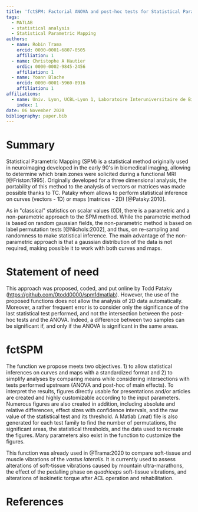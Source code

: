 ```yaml
---
title: 'fctSPM: Factorial ANOVA and post-hoc tests for Statistical Parametric Mapping in MATLAB'
tags: 
  - MATLAB
  - statistical analysis
  - Statistical Parametric Mapping
authors: 
  - name: Robin Trama
    orcid: 0000-0001-6807-0505
    affiliation: 1
  - name: Christophe A Hautier
    ordic: 0000-0002-9845-2456
    affiliation: 1
  - name: Yoann Blache
    orcid: 0000-0001-5960-8916
    affiliation: 1
affiliations: 
  - name: Univ. Lyon, UCBL-Lyon 1, Laboratoire Interuniversitaire de Biologie de la Motricité, EA 7424, F 69622, Villeurbanne, France 
    index: 1
date: 06 November 2020
bibliography: paper.bib
---
```

# Summary
Statistical Parametric Mapping (SPM) is a statistical method originally used in neuroimaging developed in the early 90's in biomedical imaging, allowing to determine which brain zones were solicited during a functional MRI [@Friston:1995]. Originally developed for a three dimensional analysis, the portability of this method to the analysis of vectors or matrices was made possible thanks to TC. Pataky whom allows to perform statistical inference on curves (vectors - 1D) or maps (matrices - 2D) [@Pataky:2010].

As in "classical" statistics on scalar values (0D), there is a parametric and a non-parametric approach to the SPM method. While the parametric method is based on random gaussian fields, the non-parametric method is based on label permutation tests [@Nichols:2002], and thus, on re-sampling and randomness to make statistical inference. The main advantage of the non-parametric approach is that a gaussian distribution of the data is not required, making possible it to work with both curves and maps.

# Statement of need
This approach was proposed, coded, and put online by Todd Pataky (https://github.com/0todd0000/spm1dmatlab). However, the use of the proposed functions does not allow the analysis of 2D data automatically. Moreover, a rather frequent error is to consider only the significance of the last statistical test performed, and not the intersection between the post-hoc tests and the ANOVA. Indeed, a difference between two samples can be significant if, and only if the ANOVA is significant in the same areas.

# fctSPM
The function we propose meets two objectives. 1) to allow statistical inferences on curves and maps with a standardized format and 2) to simplify analyses by comparing means while considering intersections with tests performed upstream (ANOVA and post-hoc of main effects).
To interpret the results, figures directly usable for presentations and/or articles are created and highly customizable according to the input parameters. Numerous figures are also created in addition, including absolute and relative differences, effect sizes with confidence intervals, and the raw value of the statistical test and its threshold.
A Matlab (.mat) file is also generated for each test family to find the number of permutations, the significant areas, the statistical thresholds, and the data used to recreate the figures. Many parameters also exist in the function to customize the figures.

This function was already used in @Trama:2020 to compare soft-tissue and muscle vibrations of the *vastus lateralis*. It is currently used to assess alterations of soft-tissue vibrations caused by mountain ultra-marathons, the effect of the pedalling phase on *quadriceps* soft-tissue vibrations, and alterations of isokinetic torque after ACL operation and rehabilitation.

# References
